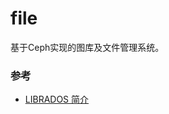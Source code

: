 # file

基于Ceph实现的图库及文件管理系统。

### 参考
- [LIBRADOS 简介](http://docs.ceph.org.cn/rados/api/librados-intro/)
